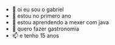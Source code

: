 - 👋 oi eu sou o gabriel
- 👀 estou no primero ano 
- 🌱 estou aprendendo a mexer com java
- 💞️ quero fazer gastronomia
- 📫 e tenho 15 anos

<!---
gabs1624/gabs1624 is a ✨ special ✨ repository because its `README.md` (this file) appears on your GitHub profile.
You can click the Preview link to take a look at your changes.
--->
